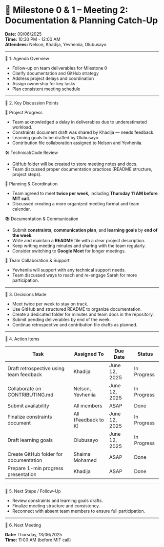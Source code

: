 # 📝 Milestone 0 & 1 – Meeting 2: Documentation & Planning Catch-Up  

**Date:** 09/06/2025  
**Time:** 10:30 PM - 12:00 AM  
**Attendees:** Nelson, Khadija, Yevheniia, Olubusayo

---

🔹 1. Agenda Overview

* Follow-up on team deliverables for Milestone 0  
* Clarify documentation and GitHub strategy  
* Address project delays and coordination  
* Assign ownership for key tasks  
* Plan consistent meeting schedule  

---

🔹 2. Key Discussion Points

📌 Project Progress

* Team acknowledged a delay in deliverables due to underestimated workload.  
* Constraints document draft was shared by Khadija — needs feedback.  
* Learning goals to be drafted by Olubusayo.  
* Contribution file collaboration assigned to Nelson and Yevheniia.

🛠️ Technical/Code Review

* GitHub folder will be created to store meeting notes and docs.  
* Team discussed proper documentation practices (README structure, project steps).  

🧭 Planning & Coordination

* Team agreed to meet **twice per week**, including **Thursday 11 AM before MIT call**.  
* Discussed creating a more organized meeting format and team calendar.

📚 Documentation & Communication

* Submit **constraints**, **communication plan**, and **learning goals** by **end of the week**.  
* Write and maintain a **README** file with a clear project description.  
* Keep writing meeting minutes and sharing with the team regularly.  
* Consider switching to **Google Meet** for longer meetings.

🤝 Team Collaboration & Support

* Yevheniia will support with any technical support needs.
* Team discussed ways to reach and re-engage Sarah for more participation.

---

🔹 3. Decisions Made

* Meet twice per week to stay on track.  
* Use GitHub and structured README to organize documentation.  
* Create a dedicated folder for minutes and team docs in the repository.  
* Submit pending deliverables by end of the week.  
* Continue retrospective and contribution file drafts as planned.

---

🔹 4. Action Items

| Task                                             | Assigned To         | Due Date     | Status          |
|--------------------------------------------------|----------------------|--------------|------------------|
| Draft retrospective using team feedback          | Khadija              | June 12, 2025| In Progress       |
| Collaborate on CONTRIBUTING.md                   | Nelson, Yevheniia    | June 12, 2025| In Progress       |
| Submit availability                              | All members       | ASAP         | Done           |
| Finalize constraints document                    | All (Feedback to K)  | June 12, 2025| In Progress       |
| Draft learning goals                             | Olubusayo            | June 12, 2025| In Progress       |
| Create GitHub folder for documentation           | Shaima Mohamed    | ASAP         | Done           |
| Prepare 1-min progress presentation               | Khadija| ASAP    | Done            |

---

🔹 5. Next Steps / Follow-Up

* Review constraints and learning goals drafts.
* Finalize meeting structure and consistency.
* Reconnect with absent team members to ensure full participation.

---

🔹 6. Next Meeting

**Date:** Thursday, 13/06/2025  
**Time:** 11:00 AM (before MIT call)  
